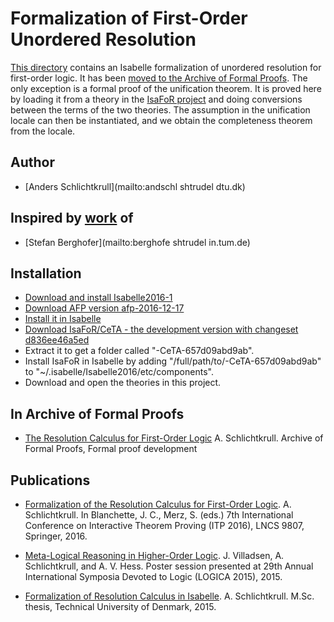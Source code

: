 # Formalization of First-Order Unordered Resolution #

[This directory](https://bitbucket.org/jasmin_blanchette/isafol/src/master/Unordered_Resolution/) contains an Isabelle formalization of unordered resolution for first-order logic. It has been [moved to the Archive of Formal Proofs](https://www.isa-afp.org/entries/Resolution_FOL.shtml). The only exception is a formal proof of the unification theorem. It is proved here by loading it from a theory in the [IsaFoR project](http://cl-informatik.uibk.ac.at/software/ceta/) and doing conversions between the terms of the two theories. The assumption in the unification locale can then be instantiated, and we obtain the completeness theorem from the locale.

## Author ##

* [Anders Schlichtkrull](mailto:andschl shtrudel dtu.dk)

## Inspired by [work](http://afp.sourceforge.net/entries/FOL-Fitting.shtml) of ##

* [Stefan Berghofer](mailto:berghofe shtrudel in.tum.de)

## Installation ##
* [Download and install Isabelle2016-1](https://isabelle.in.tum.de)
* [Download AFP version afp-2016-12-17](https://sourceforge.net/projects/afp/files/afp-Isabelle2016-1/)
* [Install it in Isabelle](https://www.isa-afp.org/using.shtml)
* [Download IsaFoR/CeTA - the development version with changeset d836ee46a5ed](http://cl2-informatik.uibk.ac.at/rewriting/mercurial.cgi/IsaFoR/archive/d836ee46a5ed.tar.bz2)
* Extract it to get a folder called "-CeTA-657d09abd9ab".
* Install IsaFoR in Isabelle by adding "/full/path/to/-CeTA-657d09abd9ab" to "~/.isabelle/Isabelle2016/etc/components".
* Download and open the theories in this project.

## In Archive of Formal Proofs ##

* [The Resolution Calculus for First-Order Logic](https://www.isa-afp.org/entries/Resolution_FOL.shtml)
  A. Schlichtkrull.
  Archive of Formal Proofs, Formal proof development

## Publications ##

* [Formalization of the Resolution Calculus for First-Order Logic](http://orbit.dtu.dk/files/126069253/typeinst.pdf).
  A. Schlichtkrull.
  In Blanchette, J. C., Merz, S. (eds.) 7th International Conference on Interactive Theorem Proving (ITP 2016), LNCS 9807, Springer, 2016.

* [Meta-Logical Reasoning in Higher-Order Logic](http://orbit.dtu.dk/files/118776437/logica_poster.pdf).
  J. Villadsen, A. Schlichtkrull, and A. V. Hess.
  Poster session presented at 29th Annual International Symposia Devoted to Logic (LOGICA 2015), 2015.

* [Formalization of Resolution Calculus in Isabelle](http://people.compute.dtu.dk/andschl/Thesis.pdf).
  A. Schlichtkrull.
  M.Sc. thesis, Technical University of Denmark, 2015.
